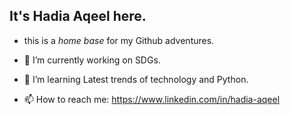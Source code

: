  ## It's **Hadia Aqeel** here. 
 - this is a *home base* for my Github adventures.

- 🔭 I’m currently working on SDGs.
- 🌱 I’m learning Latest trends of technology and Python.
- 📫 How to reach me: https://www.linkedin.com/in/hadia-aqeel
